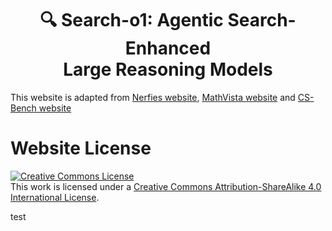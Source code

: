 # <div align="center">🔍 Search-o1: Agentic Search-Enhanced</br> Large Reasoning Models</div>

This website is adapted from [Nerfies website](https://nerfies.github.io), [MathVista website](https://mathvista.github.io) and [CS-Bench website](https://csbench.github.io)

# Website License
<a rel="license" href="http://creativecommons.org/licenses/by-sa/4.0/"><img alt="Creative Commons License" style="border-width:0" src="https://i.creativecommons.org/l/by-sa/4.0/88x31.png" /></a><br />This work is licensed under a <a rel="license" href="http://creativecommons.org/licenses/by-sa/4.0/">Creative Commons Attribution-ShareAlike 4.0 International License</a>.

test